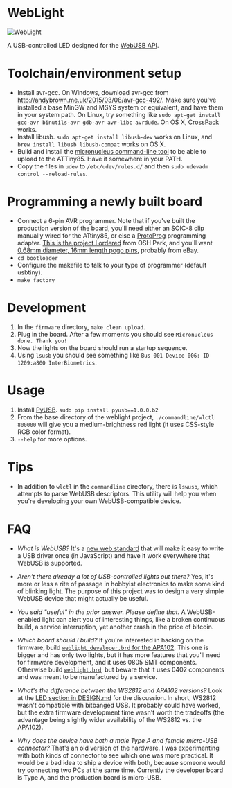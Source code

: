 # WebLight

![WebLight](https://sowbug.github.io/weblight/img/IMG_20151111_091258_sq.jpg)

A USB-controlled LED designed for the
[WebUSB API](https://reillyeon.github.io/webusb/).

Toolchain/environment setup
===

* Install avr-gcc. On Windows, download avr-gcc from
http://andybrown.me.uk/2015/03/08/avr-gcc-492/. Make sure you've
installed a base MinGW and MSYS system or equivalent, and have them in
your system path. On Linux, try something like `sudo apt-get install
gcc-avr binutils-avr gdb-avr avr-libc avrdude`. On OS X,
[CrossPack](https://www.obdev.at/products/crosspack/index.html) works.
* Install libusb. `sudo apt-get install libusb-dev` works on
  Linux, and `brew install libusb libusb-compat` works on OS X.
* Build and install the
  [micronucleus command-line tool](https://github.com/micronucleus/micronucleus/tree/master/commandline)
  to be able to upload to the ATTiny85. Have it somewhere in your PATH.
* Copy the files in `udev` to `/etc/udev/rules.d/` and then `sudo
  udevadm control --reload-rules`.

Programming a newly built board
===

* Connect a 6-pin AVR programmer. Note that if you've built the
  production version of the board, you'll need either an SOIC-8 clip
  manually wired for the ATtiny85, or else a
  [ProtoProg](http://protofusion.org/wordpress/2013/05/open-hardware-pogo-pin-programmer/)
  programming
  adapter. [This is the project I ordered](https://oshpark.com/shared_projects/fqvxyzoH)
  from OSH Park, and you'll want [0.68mm diameter, 16mm length pogo
  pins](http://www.ebay.com/sch/i.html?_trksid=p3984.m570.l1313.TR0.TRC0&_nkw=%09+10pcs+P50-J1+Dia+0.68mm+Length+16mm+75g+Spring+Test.&_sacat=0&_from=R40), probably from eBay.
* `cd bootloader`
* Configure the makefile to talk to your type of programmer (default
  usbtiny).
* `make factory`

Development
===

1. In the `firmware` directory, `make clean upload`.
1. Plug in the board. After a few moments you should see `Micronucleus
   done. Thank you!`
1. Now the lights on the board should run a startup sequence.
1. Using `lsusb` you should see something like `Bus 001 Device 006: ID
   1209:a800 InterBiometrics`.

Usage
===

1. Install [PyUSB](http://walac.github.io/pyusb/). `sudo pip install
pyusb==1.0.0.b2`
1. From the base directory of the weblight project,
`./commandline/wlctl 800000` will give you a medium-brightness red
light (it uses CSS-style RGB color format).
1. `--help` for more options.

Tips
===

* In addition to `wlctl` in the `commandline` directory, there is
`lswusb`, which attempts to parse WebUSB descriptors. This utility
will help you when you're developing your own WebUSB-compatible
device.

FAQ
===

* *What is WebUSB?* It's a
  [new web standard](https://reillyeon.github.io/webusb/) that will
  make it easy to write a USB driver once (in JavaScript) and have it
  work everywhere that WebUSB is supported.

* *Aren't there already a lot of USB-controlled lights out there?*
  Yes, it's more or less a rite of passage in hobbyist electronics to
  make some kind of blinking light. The purpose of this project was to
  design a very simple WebUSB device that might actually be useful.

* *You said "useful" in the prior answer. Please define that.* A
  WebUSB-enabled light can alert you of interesting things, like a
  broken continuous build, a service interruption, yet another crash
  in the price of bitcoin.

* *Which board should I build?* If you're interested in hacking on the
  firmware, build
  [`weblight_developer.brd` for the APA102](https://github.com/sowbug/weblight/blob/master/hardware/apa102/weblight_developer.brd). This
  one is bigger and has only two lights, but it has more features that
  you'll need for firmware development, and it uses 0805 SMT
  components. Otherwise build
  [`weblight.brd`](https://github.com/sowbug/weblight/blob/master/hardware/apa102/weblight.brd),
  but beware that it uses 0402 components and was meant to be
  manufactured by a service.

* *What's the difference between the WS2812 and APA102 versions?* Look
  at the
  [LED section in DESIGN.md](https://github.com/sowbug/weblight/blob/master/DESIGN.md#led)
  for the discussion. In short, WS2812 wasn't compatible with
  bitbanged USB. It probably could have worked, but the extra firmware
  development time wasn't worth the tradeoffs (the advantage being
  slightly wider availability of the WS2812 vs. the APA102).

* *Why does the device have both a male Type A and female micro-USB
  connector?* That's an old version of the hardware. I was
  experimenting with both kinds of connector to see which one was more
  practical. It would be a bad idea to ship a device with both,
  because someone would try connecting two PCs at the same
  time. Currently the developer board is Type A, and the production
  board is micro-USB.
